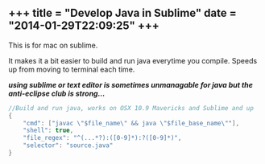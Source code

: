 +++
title = "Develop Java in Sublime"
date = "2014-01-29T22:09:25"
+++
---
This is for mac on sublime.

It makes it a bit easier to build and run java everytime you compile. Speeds up from moving to terminal each time.

***using sublime or text editor is sometimes unmanagable for java but the anti-eclipse club is strong...***

``` java
//Build and run java, works on OSX 10.9 Mavericks and Sublime and up
{
	"cmd": ["javac \"$file_name\" && java \"$file_base_name\""],
  	"shell": true,
  	"file_regex": "^(...*?):([0-9]*):?([0-9]*)",
  	"selector": "source.java"
}
```
